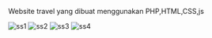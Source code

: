 Website travel yang dibuat menggunakan PHP,HTML,CSS,js

![ss1](https://github.com/user-attachments/assets/092f6e47-9ddc-45b5-a077-41878d618ebc)
![ss2](https://github.com/user-attachments/assets/6a73e6fe-1531-45ac-bd12-0e915e592763)
![ss3](https://github.com/user-attachments/assets/56f205e1-cd01-49fe-b040-af7a7e041df8)
![ss4](https://github.com/user-attachments/assets/a36ad658-b58e-4d8b-bb75-dffcac78d37c)
